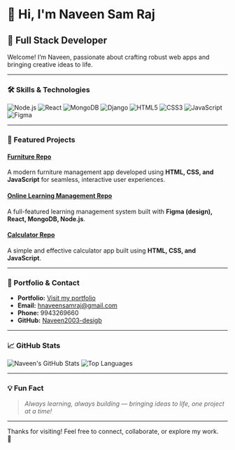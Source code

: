 # 👋 Hi, I'm Naveen Sam Raj



## 🚀 Full Stack Developer

Welcome! I’m Naveen, passionate about crafting robust web apps and bringing creative ideas to life.

---

### 🛠️ Skills & Technologies

![Node.js](https://img.shields.io/badge/Node.js-339933?logo=node.js&logoColor=white&style=for-the-badge)
![React](https://img.shields.io/badge/React-20232a?logo=react&logoColor=61dafb&style=for-the-badge)
![MongoDB](https://img.shields.io/badge/MongoDB-4EA94B?logo=mongodb&logoColor=white&style=for-the-badge)
![Django](https://img.shields.io/badge/Django-092E20?logo=django&logoColor=white&style=for-the-badge)
![HTML5](https://img.shields.io/badge/HTML5-E34F26?logo=html5&logoColor=white&style=for-the-badge)
![CSS3](https://img.shields.io/badge/CSS3-1572B6?logo=css3&logoColor=white&style=for-the-badge)
![JavaScript](https://img.shields.io/badge/JavaScript-F7DF1E?logo=javascript&logoColor=black&style=for-the-badge)
![Figma](https://img.shields.io/badge/Figma-F24E1E?logo=figma&logoColor=white&style=for-the-badge)

---

### 🌟 Featured Projects

#### [Furniture Repo](https://github.com/Naveen2003-desigb/furniture)
A modern furniture management app developed using **HTML, CSS, and JavaScript** for seamless, interactive user experiences.

#### [Online Learning Management Repo](https://github.com/Naveen2003-desigb/online-learning-management)
A full-featured learning management system built with **Figma (design), React, MongoDB, Node.js**.

#### [Calculator Repo](https://github.com/Naveen2003-desigb/calculator)
A simple and effective calculator app built using **HTML, CSS, and JavaScript**.

---

### 🔗 Portfolio & Contact

- **Portfolio:** [Visit my portfolio](https://vercel.com/naveen2003-desigbs-projects?repo=https://github.com/Naveen2003-desigb/portfolio)
- **Email:** [hnaveensamraj@gmail.com](mailto:hnaveensamraj@gmail.com)
- **Phone:** 9943269660
- **GitHub:** [Naveen2003-desigb](https://github.com/Naveen2003-desigb)

---

### 📈 GitHub Stats

![Naveen's GitHub Stats](https://github-readme-stats.vercel.app/api?username=Naveen2003-desigb&show_icons=true&theme=react)
![Top Languages](https://github-readme-stats.vercel.app/api/top-langs/?username=Naveen2003-desigb&layout=compact&theme=react)

---

### 💡 Fun Fact

> *Always learning, always building — bringing ideas to life, one project at a time!*

---

Thanks for visiting! Feel free to connect, collaborate, or explore my work.  
🚀
